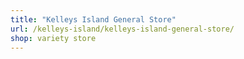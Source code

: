 ```yaml
---
title: "Kelleys Island General Store"
url: /kelleys-island/kelleys-island-general-store/
shop: variety store
---
```

